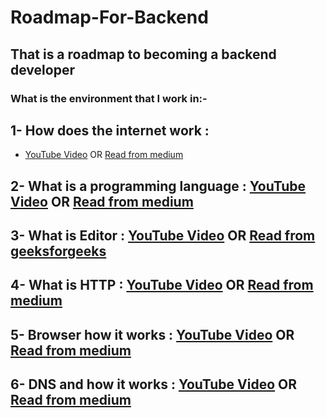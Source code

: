 # Roadmap-For-Backend
## That is a roadmap to becoming a backend developer

### What is the environment that I work in:-
## 1- How does the internet work : 
- [YouTube Video](https://www.youtube.com/watch?v=x3c1ih2NJEg) OR [Read from medium](https://user3141592.medium.com/how-does-the-internet-work-edc2e22e7eb8)

## 2- What is a programming language : [YouTube Video](https://www.youtube.com/watch?v=EGQh5SZctaE) OR [Read from medium](https://posco.medium.com/what-is-a-programming-language-community-and-what-does-it-value-faa5b84c065a)

## 3- What is Editor : [YouTube Video](https://www.youtube.com/watch?v=EQ5Rc4DFp4M) OR [Read from geeksforgeeks](https://www.geeksforgeeks.org/editors-types-system-programming/)
## 4- What is HTTP : [YouTube Video](https://www.youtube.com/watch?v=wW2A5SZ3GkI) OR [Read from medium](https://medium.com/@ahmadfarag/http-in-depth-dfdac806c2c0)
## 5- Browser how it works : [YouTube Video](https://www.youtube.com/watch?v=0IsQqJ7pwhw) OR [Read from medium](https://medium.com/@pdster/how-web-browsers-work-6385b9374375)
## 6- DNS and how it works : [YouTube Video](https://www.youtube.com/watch?v=nyH0nYhMW9M) OR [Read from medium](https://medium.com/basic-command-ls-linux/how-dns-works-b49c7395c91e)
